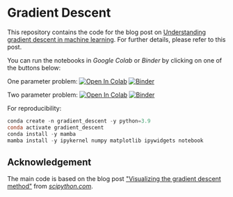 # Gradient Descent

This repository contains the code for the blog post on [Understanding gradient descent in machine learning](https://www.fabriziomusacchio.com/blog/2023-03-27-gradient_descent/). For further details, please refer to this  post.

You can run the notebooks in *Google Colab* or *Binder* by clicking on one of the buttons below:


One parameter problem:
[![Open In Colab](https://colab.research.google.com/assets/colab-badge.svg)](https://colab.research.google.com/github/FabrizioMusacchio/gradient_descent/blob/master/gradient_descent_demo_1D.ipynb)   [![Binder](https://mybinder.org/badge_logo.svg)](https://mybinder.org/v2/gh/FabrizioMusacchio/Gradient_Descent/HEAD?labpath=gradient_descent_demo_1D.ipynb)

Two parameter problem:
[![Open In Colab](https://colab.research.google.com/assets/colab-badge.svg)](https://colab.research.google.com/github/FabrizioMusacchio/gradient_descent/blob/master/gradient_descent_demo_2D.ipynb)   [![Binder](https://mybinder.org/badge_logo.svg)](https://mybinder.org/v2/gh/FabrizioMusacchio/Gradient_Descent/HEAD?labpath=gradient_descent_demo_2D.ipynb)


For reproducibility:

```powershell
conda create -n gradient_descent -y python=3.9
conda activate gradient_descent
conda install -y mamba
mamba install -y ipykernel numpy matplotlib ipywidgets notebook
```

## Acknowledgement
The main code is based on the blog post ["Visualizing the gradient descent method"](https://scipython.com/blog/visualizing-the-gradient-descent-method/) from [*scipython.com*](https://scipython.com).